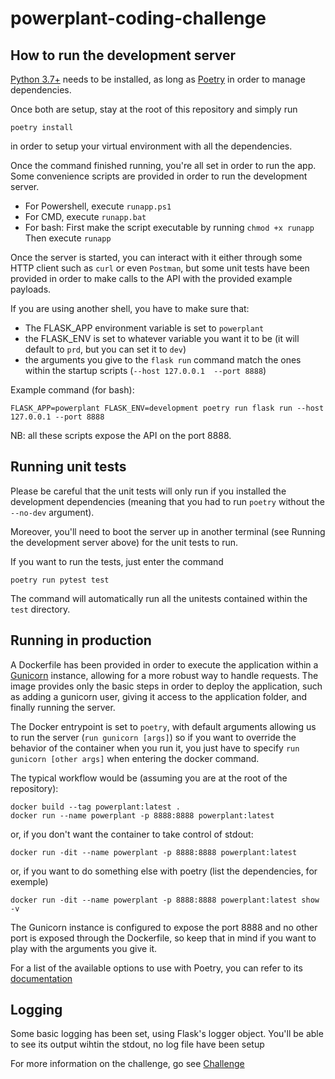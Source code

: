 # powerplant-coding-challenge

## How to run the development server

[Python 3.7+][1] needs to be installed, as long as [Poetry][2] in order to manage dependencies.

Once both are setup, stay at the root of this repository and simply run
```
poetry install
```

in order to setup your virtual environment with all the dependencies.


Once the command finished running, you're all set in order to run the app. Some convenience scripts are provided in order to run the development server.

* For Powershell, execute `runapp.ps1`
* For CMD, execute `runapp.bat`
* For bash:
    First make the script executable by running `chmod +x runapp`
    Then execute `runapp`

Once the server is started, you can interact with it either through some HTTP client such as `curl` or even `Postman`,
but some unit tests have been provided in order to make calls to the API with the provided example payloads.

If you are using another shell, you have to make sure that:
* The FLASK_APP environment variable is set to `powerplant`
* the FLASK_ENV is set to whatever variable you want it to be (it will default to `prd`, but you can set it to `dev`)
* the arguments you give to the `flask run` command match the ones within the startup scripts (`--host 127.0.0.1  --port 8888`)

Example command (for bash): 
```
FLASK_APP=powerplant FLASK_ENV=development poetry run flask run --host 127.0.0.1 --port 8888
```

NB: all these scripts expose the API on the port 8888.

## Running unit tests

Please be careful that the unit tests will only run if you installed the development dependencies (meaning that you had to run `poetry` without the
`--no-dev` argument).

Moreover, you'll need to boot the server up in another terminal (see Running the development server above) for the unit tests to run.

If you want to run the tests, just enter the command

```
poetry run pytest test
```

The command will automatically run all the unitests contained within the `test` directory.

## Running in production
A Dockerfile has been provided in order to execute the application within a [Gunicorn][3] instance, allowing for a more robust 
way to handle requests. The image provides only the basic steps in order to deploy the application, such as adding a gunicorn user, giving it access to
the application folder, and finally running the server.

The Docker entrypoint is set to `poetry`, with default arguments allowing us to run the server (`run gunicorn [args]`) so if you want to 
override the behavior of the container when you run it, you just have to specify `run gunicorn [other args]` when entering the docker command.

The typical workflow would be (assuming you are at the root of the repository):

```
docker build --tag powerplant:latest .
docker run --name powerplant -p 8888:8888 powerplant:latest
```

or, if you don't want the container to take control of stdout:

```
docker run -dit --name powerplant -p 8888:8888 powerplant:latest
```

or, if you want to do something else with poetry (list the dependencies, for exemple)

```
docker run -dit --name powerplant -p 8888:8888 powerplant:latest show -v
```

The Gunicorn instance is configured to expose the port 8888 and no other port is exposed through the Dockerfile, so keep that in mind if you want to play with the arguments you give it.

For a list of the available options to use with Poetry, you can refer to its [documentation][5]

## Logging
Some basic logging has been set, using Flask's logger object. You'll be able to see its output wihtin the stdout, no log file have been setup 


For more information on the challenge, go see [Challenge][4]


[1]: https://www.python.org/downloads/
[2]: https://python-poetry.org/docs/#installation
[3]: https://gunicorn.org/
[4]: CHALLENGE.md
[5]: https://python-poetry.org/docs/cli/#commands

